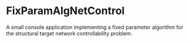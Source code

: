# FixParamAlgNetControl
 A small console application implementing a fixed parameter algorithm for the structural target network controllability problem.
